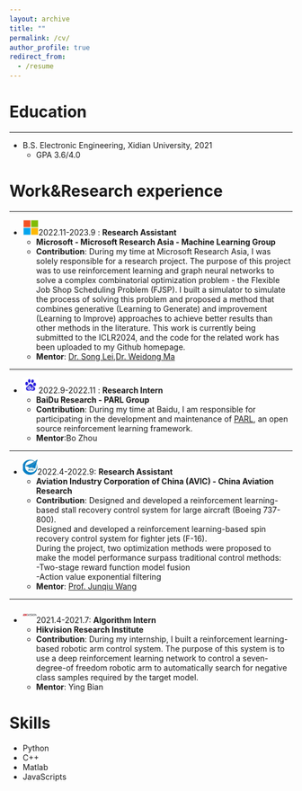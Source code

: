 ```yaml
---
layout: archive
title: ""
permalink: /cv/
author_profile: true
redirect_from:
  - /resume
---
```


Education
======
---

* B.S. Electronic Engineering, Xidian University, 2021
    * GPA 3.6/4.0

Work&Research experience
======
---

* <img src="../images/microsoft.jpg" alt="Alt text" title="Optional title" style="height:2em;">2022.11-2023.9 : 
  __Research Assistant__
    * __Microsoft - Microsoft Research Asia - Machine Learning Group__
    * __Contribution__: During my time at Microsoft Research Asia, I was solely responsible for a research project. The
      purpose of this project was to use reinforcement learning and graph neural networks to solve a
      complex combinatorial optimization problem - the Flexible Job Shop Scheduling Problem (FJSP). I
      built a simulator to simulate the process of solving this problem and proposed a method that
      combines generative (Learning to Generate) and improvement (Learning to Improve) approaches to
      achieve better results than other methods in the literature. This work is currently being submitted to the
      ICLR2024, and the
      code for the related work has been uploaded to my Github homepage.
    * __Mentor__: [Dr. Song Lei](https://www.microsoft.com/en-us/research/people/lesong/),[Dr. Weidong Ma](https://scholar.google.com/citations?user=d0p1mp4AAAAJ&hl=en)

---

* <img src="../images/baidu.png" alt="Alt text" title="Optional title" style="height:2em;">2022.9-2022.11 : 
  __Research Intern__
    * __BaiDu Research - PARL Group__
    * __Contribution__: During my time at Baidu, I am responsible for participating in the development and maintenance
      of [PARL](https://github.com/PaddlePaddle/PARL), an open source reinforcement learning framework.
    * __Mentor__:Bo Zhou

---

* <img src="../images/avic.jpg" alt="Alt text" title="Optional title" style="height:2em;">2022.4-2022.9: __Research
  Assistant__
    * __Aviation Industry Corporation of China (AVIC) - China Aviation Research__
    * __Contribution__: Designed and developed a reinforcement learning-based stall recovery control system for large
      aircraft (Boeing 737-800).<br>
      Designed and developed a reinforcement learning-based spin recovery control system for fighter
      jets (F-16).<br>
      During the project, two optimization methods were proposed to make the model performance
      surpass traditional control methods:<br>
      -Two-stage reward function model fusion<br>
      -Action value exponential filtering
    * __Mentor__: [Prof. Junqiu Wang](https://ieeexplore.ieee.org/author/37086326380)

---

* <img src="../images/hikvision.jpg" alt="Alt text" title="Optional title" style="height:2em;">2021.4-2021.7: __Algorithm
  Intern__
    * __Hikvision Research Institute__
    * __Contribution__: During my internship, I built a reinforcement learning-based robotic arm control system. The
      purpose of this system is to use a deep reinforcement learning network to control a seven-degree-of freedom
      robotic arm to automatically search for negative class samples required by the target model.
    * __Mentor__: Ying Bian

Skills
======

* Python
* C++
* Matlab
* JavaScripts

